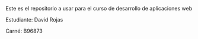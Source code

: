 Este es el repositorio a usar para el curso de desarrollo de aplicaciones web

Estudiante: David Rojas

Carné: B96873